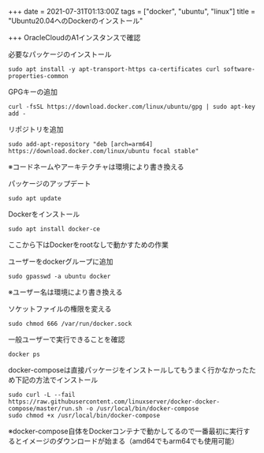+++
date = 2021-07-31T01:13:00Z
tags = ["docker", "ubuntu", "linux"]
title = "Ubuntu20.04へのDockerのインストール"

+++
OracleCloudのA1インスタンスで確認

必要なパッケージのインストール

    sudo apt install -y apt-transport-https ca-certificates curl software-properties-common

GPGキーの追加

    curl -fsSL https://download.docker.com/linux/ubuntu/gpg | sudo apt-key add -

リポジトリを追加

    sudo add-apt-repository "deb [arch=arm64] https://download.docker.com/linux/ubuntu focal stable"

※コードネームやアーキテクチャは環境により書き換える

パッケージのアップデート

    sudo apt update

Dockerをインストール

    sudo apt install docker-ce

ここから下はDockerをrootなしで動かすための作業

ユーザーをdockerグループに追加

    sudo gpasswd -a ubuntu docker

※ユーザー名は環境により書き換える

ソケットファイルの権限を変える

    sudo chmod 666 /var/run/docker.sock

一般ユーザーで実行できることを確認

    docker ps

docker-composeは直接パッケージをインストールしてもうまく行かなかったため下記の方法でインストール

    sudo curl -L --fail https://raw.githubusercontent.com/linuxserver/docker-docker-compose/master/run.sh -o /usr/local/bin/docker-compose
    sudo chmod +x /usr/local/bin/docker-compose

※docker-compose自体をDockerコンテナで動かしてるので一番最初に実行するとイメージのダウンロードが始まる（amd64でもarm64でも使用可能）